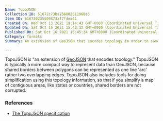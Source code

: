 ```yaml
---
Name: TopoJSON
Collection ID: 61672c73ba256802311968e5
Item ID: 616730235609873af7fdea41
Created On: Wed Oct 13 2021 19:14:43 GMT+0000 (Coordinated Universal Time)
Updated On: Sat Oct 16 2021 15:43:12 GMT+0000 (Coordinated Universal Time)
Published On: Sat Oct 16 2021 15:45:34 GMT+0000 (Coordinated Universal Time)
Category: formats
Summary: An extension of GeoJSON that encodes topology in order to save space.

---
```


TopoJSON is "an extension of [GeoJSON](/documentation/geojson) that encodes topology." TopoJSON is typically a more compact way to represent data than GeoJSON, because shared borders between polygons can be represented as one line 'arc' rather two overlapping edges. TopoJSON also includes tools for doing simplification using this topology information, so that if you simplify a map of contiguous areas, like states or countries, shared borders are not corrupted.

### References

* [The TopoJSON specification](https://github.com/topojson/topojson)
